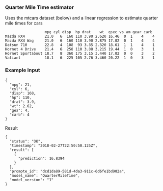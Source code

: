 ### Quarter Mile Time estimator

Uses the mtcars dataset (below) and a linear regression to estimate quarter
 mile times for cars

```
                  mpg cyl disp  hp drat    wt  qsec vs am gear carb
Mazda RX4         21.0   6  160 110 3.90 2.620 16.46  0  1    4    4
Mazda RX4 Wag     21.0   6  160 110 3.90 2.875 17.02  0  1    4    4
Datsun 710        22.8   4  108  93 3.85 2.320 18.61  1  1    4    1
Hornet 4 Drive    21.4   6  258 110 3.08 3.215 19.44  1  0    3    1
Hornet Sportabout 18.7   8  360 175 3.15 3.440 17.02  0  0    3    2
Valiant           18.1   6  225 105 2.76 3.460 20.22  1  0    3    1
```

### Example Input

```
{
  "mpg": 21,
  "cyl": 6,
  "disp": 160,
  "hp": 110,
  "drat": 3.9,
  "wt": 2.62,
  "gea": 4,
  "carb": 4
}
```


Result

```
{
  "status": "OK",
  "timestamp": "2018-02-27T22:50:50.125Z",
  "result": [
    {
      "prediction": 16.8394
    }
  ],
  "promote_id": "dcd1da89-581d-4da3-911c-6d6fe1bd902a",
  "model_name": "QuarterMileTime",
  "model_version": "1"
}
```